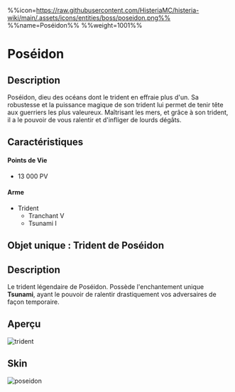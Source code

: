 %%icon=https://raw.githubusercontent.com/HisteriaMC/histeria-wiki/main/.assets/icons/entities/boss/poseidon.png%%
%%name=Poséidon%%
%%weight=1001%%
# Poséidon

## Description 
Poséidon, dieu des océans dont le trident en effraie plus d'un. Sa robustesse et la puissance magique de son trident lui permet de tenir tête aux guerriers les plus valeureux. Maîtrisant les mers, et grâce à son trident, il a le pouvoir de vous ralentir et d'infliger de lourds dégâts.

## Caractéristiques

#### __Points de Vie__
+ 13 000 PV

#### __Arme__
+ Trident 
  - Tranchant V
  - Tsunami I

## Objet unique : Trident de Poséidon

## Description
Le trident légendaire de Poséidon. Possède l'enchantement unique __Tsunami__, ayant le pouvoir de ralentir drastiquement vos adversaires de façon temporaire.

## Aperçu
![trident](https://raw.githubusercontent.com/HisteriaMC/histeria-wiki/main/.assets/items/trident.png)

## Skin
![poseidon](https://raw.githubusercontent.com/HisteriaMC/histeria-wiki/main/.assets/entities/boss/poseidon.png)
